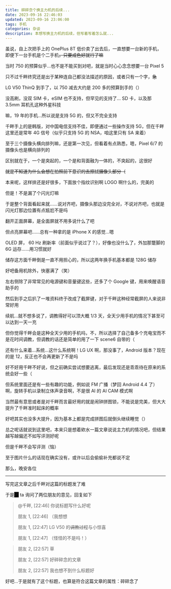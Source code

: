 ```yaml
---
title: 碎碎念个换主力机的后续...
date: 2023-09-16 22:46:03
updated: 2023-09-16 23:06:00
tags: 手机
categories: 杂谈
description: 本想写换主力机的后续，但写着写着怎么就...
---
```


虽说，自上次把手上的 OnePlus 8T 低价卖了出去后，一直想要一台新的手机，即便下一台手机是个二手机~~，只要成色好就行了嘛~~

当时 750 的预算似乎…也不是不能买到对吧，就是当时心心念念想要一台 Pixel 5

只不过千畔终究还是出于某种连自己都没法描述的原因，或者只有一个字，~~急~~

LG V50 ThinQ 到手了，以 750 减去大约是 200 多的预算到手的（）

没高刷，没双 SIM 卡，eSIM 也不支持，但罕见的支持了… SD 卡，以及那 3.5mm 耳机孔这种外星科技

嘛，19 年的手机…所以说是支持 5G 的，但又不完全支持

千畔手上的是韩版，对中国电信支持不佳，即便通过一些操作支持 5G，但在千畔这里还是常年 4G 信号（似乎只支持 5G 的 NSA，咱这里只有 SA 来着）

至于三个摄像头横向排列嘛，还是第一次见，但看着有点熟悉，嗯，Pixel 6/7 的摄像头也是横向排列的

区别就在于，一个是突起的，一个是和背面融为一体的，不突起的，这很好

~~就是不知道为什么会想在拍照前下意识的去擦拭摄像头部分（~~

本来呢，这样排还是好很多，下面放个指纹识别啊 LOGO 啊什么的，完美的

但是！不是漏了个闪光灯嘛

于是整个背面看起来就……说对齐吧，摄像头那边没完全对，不说对齐吧，也就是闪光灯那边位置有点尴尬不是吗

翻开正面屏幕，是全面屏就不用多说什么了吧

但点亮屏幕吧……总有一种拿的是 iPhone X 的感觉…嗯

OLED 屏， 60 Hz 刷新率（前面似乎说过了？），好像也没什么了，外加那蹩脚的 6G 运存……用习惯就好

储存这方面千畔倒是一直不用担心的，所以这两年换手机基本都是 128G 储存

好吧备用机除外，快塞满了（笑）

左右侧除了非常常见的电源键和音量键这些，还多了个 Google 键，用来唤醒语音助手的

然后到手之后扒了一堆资料终于改成了截屏键，对于千畔这种经常截屏的人来说非常好用

续航…就不想多说了，调教得好可以顶大概 1/3 天，全天少用手机的情况下甚至可以达到一天一充

但你觉得千畔会是这种全天少用的手机吗，不，所以选择了自己备多个充电宝而不是花时间调教，但调教的话还是简单的用了一下 scene6 自带的（

还有什么来着…系统…这什么系统啊！LG UX 啊，那没事了，Android 版本？现在的是 12，反正也不会再更新了不是吗

好不好用千畔不好说，但之前确实尝试想要逃离，最后发现还是乖乖待在原来的系统会好一些（

但系统里面还是有一些有趣的功能，例如说 FM 广播（梦回 Android 4.4 了）啊，旋转手机以录制立体声录音啊，不是很 AI 的 AI CAM 模式啊

当然最有意思或者是对千畔而言最好用的就是闹钟拼图锁，不能说是完美，但大大提升了千畔准时起床的概率

好吧其实也没多大提升，因为基本上都是完成拼图后就倒头继续睡觉（）

总之呢话就说到这里吧，本来只是想着欸水一篇文章说说主力机的情况吧，但结果越写越偏还不如写评测好呢

但是千畔不会写评测（恼）

至于图片什么的话现在确实没有，或许以后会偷偷补充都说不定

那么，晚安各位

---

写完这文章之后千畔对这篇的标题发了难

于是<font style="background: #000000;">她</font> ta 询问了两位朋友的意见，回复如下

>@千畔, [22:46]
>你说标题写什么好呢
>
>朋友 1, [22:46]
>（我想想
>
>朋友 1, [22:47]
>LG V50 的~~调教过程~~与小惊喜
>
>朋友 1, [22:47]
>（怪怪的不是吗！）

>朋友 2, [22:57]
>草
>
>朋友 2, [22:57]
>好碎碎念的文章
>
>朋友 2, [22:57]
>我也想不到什么标题好

好吧...于是就有了这个标题，也算是符合这篇文章的属性：碎碎念了
